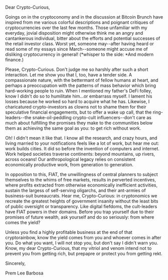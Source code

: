 
Dear Crypto-Curious,

Goings on in the cryptoconomy and in the discussion at Bitcoin Brunch
have inspired from me various colorful descriptions and poignant
critiques of cryptocurrencies over the last few months. Those unfamiliar
with my everyday, jovial disposition might otherwise think me an angry
and cantankerous individual, bitter about the efforts and potential
successes of the retail investor class. Worst yet, someone may\--after
having heard or read some of my essays since March\--someone might
accuse me of disliking cryptocurrency in general! (*whisper to the side:
*And modern finance.)

Please, Crypto-Curious. Don\'t judge me so harshly after such a short
interaction. Let me show you that I, too, have a tender side. A
compassionate nature, with the bettermant of fellow humans at heart, and
perhaps a preoccupation with the patterns of mass behavior which bring
hard-working people to ruin. When I mentioned my father\'s DeFi folley,
know I didn\'t do so to humilitate him\...or embarrass myself. I lament
his losses because he worked so hard to acquire what he has. Likewise, I
charicatured crypto-investors as clowns not to shame them for their
speculative financial engagements, but to offer a wake up call, that the
ring-leaders\--the snake-oil-peddling crypto-cult influencers\--don\'t
care as much about fulfilling the promises they make to the communities
below them as achieving the same goal as you: to get rich without work.

Oh! I didn\'t mean it like that. I know all the research, and crazy
hours, and living married to your notifications feels like a lot of
work, but hear me out: work builds cities. It did so before the
invention of computers and internet. Work helped societies traverse
continents: beyond mountains, up rivers, across oceans! Our
anthropological legacy relies on consistent economically productive
work, from generation to generation.

In opposition to this, FIAT, the unwillingness of central planners to
subject themselves to the whims of free markets, results in perverted
incentives, where profits extracted from otherwise economically
inefficient activities, sustain the largess of self-serving oligarchs,
and their ant-armies of business-suit bureaucrats. Hear me,
Crypto-Curious: in cryptonomics we recreate the greatest heights of
government insanity without the least bits of public oversight or
transparency. Like digital fiefdoms, the cult-leaders have FIAT powers
in their domains. Before you trap yourself due to their promises of
future wealth, ask yourself and do so seriously: from where comes the
yield?

Unless you find a highly profitable business at the end of that
cryptorainbow, know the yield comes from you and whoever comes in after
you. Do what you want, I will not stop you, but don\'t say I didn\'t
warn you. Know, my dear Crypto-Curious, that my vitriol and venom intend
not to prevent you from getting rich, but prepapre or protect you from
getting rekt.

Sincerely,

Prem Lee Barbosa


